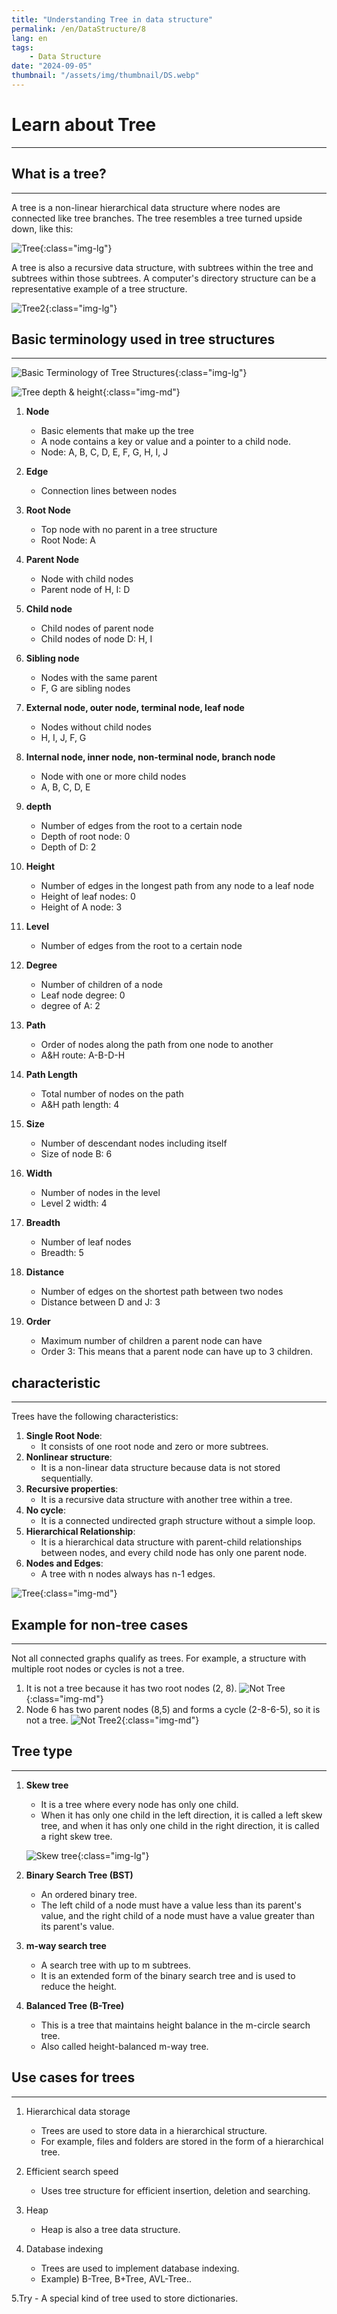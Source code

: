 ```yaml
---
title: "Understanding Tree in data structure"
permalink: /en/DataStructure/8
lang: en
tags:
    - Data Structure
date: "2024-09-05"
thumbnail: "/assets/img/thumbnail/DS.webp"
---
```


# Learn about Tree
---

## What is a tree?
---

A tree is a non-linear hierarchical data structure where nodes are connected like tree branches.
The tree resembles a tree turned upside down, like this:

![Tree](/assets/img/posts/DS/8/1.webp "Tree"){:class="img-lg"}

A tree is also a recursive data structure, with subtrees within the tree and subtrees within those subtrees.
A computer's directory structure can be a representative example of a tree structure.

![Tree2](/assets/img/posts/DS/8/2.webp "Tree2"){:class="img-lg"}

## Basic terminology used in tree structures
---

![Basic Terminology of Tree Structures](/assets/img/posts/DS/8/3.webp "Basic Terminology of Tree Structures"){:class="img-lg"}

![Tree depth & height](/assets/img/posts/DS/8/4.webp "Tree depth & height"){:class="img-md"}

1. **Node**
    - Basic elements that make up the tree
    - A node contains a key or value and a pointer to a child node.
    - Node: A, B, C, D, E, F, G, H, I, J

2. **Edge**
    - Connection lines between nodes

3. **Root Node**
    - Top node with no parent in a tree structure
    - Root Node: A

4. **Parent Node**
    - Node with child nodes
    - Parent node of H, I: D

5. **Child node**
    - Child nodes of parent node
    - Child nodes of node D: H, I

6. **Sibling node**
    - Nodes with the same parent
    - F, G are sibling nodes

7. **External node, outer node, terminal node, leaf node**
    - Nodes without child nodes
    - H, I, J, F, G

8. **Internal node, inner node, non-terminal node, branch node**
    - Node with one or more child nodes
    - A, B, C, D, E

9. **depth**
    - Number of edges from the root to a certain node
    - Depth of root node: 0
    - Depth of D: 2

10. **Height**
    - Number of edges in the longest path from any node to a leaf node
    - Height of leaf nodes: 0
    - Height of A node: 3

11. **Level**
    - Number of edges from the root to a certain node

12. **Degree**
    - Number of children of a node
    - Leaf node degree: 0
    - degree of A: 2

13. **Path**
    - Order of nodes along the path from one node to another
    - A&H route: A-B-D-H

14. **Path Length**
    - Total number of nodes on the path
    - A&H path length: 4

15. **Size**
    - Number of descendant nodes including itself
    - Size of node B: 6

16. **Width**
    - Number of nodes in the level
    - Level 2 width: 4

17. **Breadth**
    - Number of leaf nodes
    - Breadth: 5

18. **Distance**
    - Number of edges on the shortest path between two nodes
    - Distance between D and J: 3

19. **Order**
    - Maximum number of children a parent node can have
    - Order 3: This means that a parent node can have up to 3 children.

## characteristic
---

Trees have the following characteristics:

1. **Single Root Node**: 
    - It consists of one root node and zero or more subtrees.
2. **Nonlinear structure**:
    - It is a non-linear data structure because data is not stored sequentially.
3. **Recursive properties**:
    - It is a recursive data structure with another tree within a tree.
4. **No cycle**:
    - It is a connected undirected graph structure without a simple loop.
5. **Hierarchical Relationship**:
    - It is a hierarchical data structure with parent-child relationships between nodes, and every child node has only one parent node.
6. **Nodes and Edges**:
    - A tree with n nodes always has n-1 edges.

![Tree](/assets/img/posts/DS/8/5.webp "Tree"){:class="img-md"}

## Example for non-tree cases
---

Not all connected graphs qualify as trees. For example, a structure with multiple root nodes or cycles is not a tree.

1. It is not a tree because it has two root nodes (2, 8).
    ![Not Tree](/assets/img/posts/DS/8/6.webp "Not Tree"){:class="img-md"}
2. Node 6 has two parent nodes (8,5) and forms a cycle (2-8-6-5), so it is not a tree.
    ![Not Tree2](/assets/img/posts/DS/8/7.webp "Not Tree2"){:class="img-md"}

## Tree type
---

1. **Skew tree**
    - It is a tree where every node has only one child.
    - When it has only one child in the left direction, it is called a left skew tree, and when it has only one child in the right direction, it is called a right skew tree.

    ![Skew tree](/assets/img/posts/DS/8/8.webp "Skew tree"){:class="img-lg"}

2. **Binary Search Tree (BST)**
    - An ordered binary tree.
    - The left child of a node must have a value less than its parent's value, and the right child of a node must have a value greater than its parent's value.

3. **m-way search tree**
    - A search tree with up to m subtrees.
    - It is an extended form of the binary search tree and is used to reduce the height.

4. **Balanced Tree (B-Tree)**
    - This is a tree that maintains height balance in the m-circle search tree.
    - Also called height-balanced m-way tree.

## Use cases for trees
---

1. Hierarchical data storage
    - Trees are used to store data in a hierarchical structure. 
    - For example, files and folders are stored in the form of a hierarchical tree.

2. Efficient search speed
    - Uses tree structure for efficient insertion, deletion and searching.

3. Heap
    - Heap is also a tree data structure.

4. Database indexing
    - Trees are used to implement database indexing.
    - Example) B-Tree, B+Tree, AVL-Tree..

5.Try
    - A special kind of tree used to store dictionaries.
